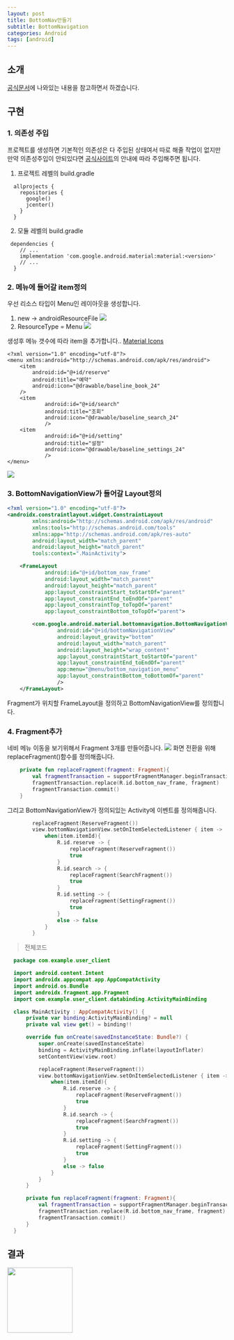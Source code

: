```yaml
---
layout: post 
title: BottomNav만들기
subtitle: BottomNavigation
categories: Android
tags: [android]
---
```

## 소개
[공식문서](https://material.io/components/bottom-navigation)에 나와있는 내용을 참고하면서 하겠습니다.
## 구현
### 1. 의존성 주입
프로젝트를 생성하면 기본적인 의존성은 다 주입된 상태여서 따로 해줄 작업이 없지만 만약 의존성주입이 안되있다면 [공식사이트](https://github.com/material-components/material-components-android/blob/master/docs/getting-started.md)의 안내에 따라 주입해주면 됩니다.

1. 프로젝트 레벨의 build.gradle
```
  allprojects {
    repositories {
      google()
      jcenter()
    }
  }
```
2. 모듈 레벨의 build.gradle
```
 dependencies {
    // ...
    implementation 'com.google.android.material:material:<version>'
    // ...
  }
```
### 2. 메뉴에 들어갈 item정의
우선 리소스 타입이 Menu인 레이아웃을 생성합니다.
1. new -> androidResourceFile
   ![](https://images.velog.io/images/appletorch/post/f5192e9d-33fd-406a-b87d-0fcdeae023f5/image.png)
2. ResourceType = Menu
   ![](https://images.velog.io/images/appletorch/post/9ad8a697-cac5-4481-86f0-493dff7b83c9/image.png)

생성후 메뉴 갯수에 따라 item을 추가합니다..
[Material Icons](https://fonts.google.com/icons?selected=Material+Icons)
```
<?xml version="1.0" encoding="utf-8"?>
<menu xmlns:android="http://schemas.android.com/apk/res/android">
    <item
        android:id="@+id/reserve"
        android:title="예약"
        android:icon="@drawable/baseline_book_24"
    />
    <item
            android:id="@+id/search"
            android:title="조회"
            android:icon="@drawable/baseline_search_24"
            />
    <item
            android:id="@+id/setting"
            android:title="설정"
            android:icon="@drawable/baseline_settings_24"
            />
</menu>
```
![](https://images.velog.io/images/appletorch/post/39bebe93-6deb-4382-846f-a38cc60d395d/image.png)

### 3. BottomNavigationView가 들어갈 Layout정의
```xml
<?xml version="1.0" encoding="utf-8"?>
<androidx.constraintlayout.widget.ConstraintLayout
        xmlns:android="http://schemas.android.com/apk/res/android"
        xmlns:tools="http://schemas.android.com/tools"
        xmlns:app="http://schemas.android.com/apk/res-auto"
        android:layout_width="match_parent"
        android:layout_height="match_parent"
        tools:context=".MainActivity">

    <FrameLayout
            android:id="@+id/bottom_nav_frame"
            android:layout_width="match_parent"
            android:layout_height="match_parent"
            app:layout_constraintStart_toStartOf="parent"
            app:layout_constraintEnd_toEndOf="parent"
            app:layout_constraintTop_toTopOf="parent"
            app:layout_constraintBottom_toTopOf="parent">

        <com.google.android.material.bottomnavigation.BottomNavigationView
                android:id="@+id/bottomNavigationView"
                android:layout_gravity="bottom"
                android:layout_width="match_parent"
                android:layout_height="wrap_content"
                app:layout_constraintStart_toStartOf="parent"
                app:layout_constraintEnd_toEndOf="parent"
                app:menu="@menu/bottom_navigation_menu"
                app:layout_constraintBottom_toBottomOf="parent"
                />
    </FrameLayout>
```
Fragment가 위치할 FrameLayout을 정의하고 BottomNavigationView를 정의합니다.

### 4. Fragment추가
네비 메뉴 이동을 보기위해서 Fragment 3개를 만들어줍니다.
![](https://images.velog.io/images/appletorch/post/abf6cdd5-3cb9-4cf7-bb62-814e88945bae/image.png)
화면 전환을 위해 replaceFragment()함수를 정의해줍니다.
```kotlin
    private fun replaceFragment(fragment: Fragment){
        val fragmentTransaction = supportFragmentManager.beginTransaction()
        fragmentTransaction.replace(R.id.bottom_nav_frame, fragment)
        fragmentTransaction.commit()
    }
```
그리고 BottomNavigationView가 정의되있는 Activity에 이벤트를 정의해줍니다.
```kotlin
        replaceFragment(ReserveFragment())
        view.bottomNavigationView.setOnItemSelectedListener { item ->
            when(item.itemId){
                R.id.reserve -> {
                    replaceFragment(ReserveFragment())
                    true
                }
                R.id.search -> {
                    replaceFragment(SearchFragment())
                    true
                }
                R.id.setting -> {
                    replaceFragment(SettingFragment())
                    true
                }
                else -> false
            }
        }
```
>전체코드

```kotlin
  package com.example.user_client

  import android.content.Intent
  import androidx.appcompat.app.AppCompatActivity
  import android.os.Bundle
  import androidx.fragment.app.Fragment
  import com.example.user_client.databinding.ActivityMainBinding

  class MainActivity : AppCompatActivity() {
      private var binding:ActivityMainBinding? = null
      private val view get() = binding!!

      override fun onCreate(savedInstanceState: Bundle?) {
          super.onCreate(savedInstanceState)
          binding = ActivityMainBinding.inflate(layoutInflater)
          setContentView(view.root)

          replaceFragment(ReserveFragment())
          view.bottomNavigationView.setOnItemSelectedListener { item ->
              when(item.itemId){
                  R.id.reserve -> {
                      replaceFragment(ReserveFragment())
                      true
                  }
                  R.id.search -> {
                      replaceFragment(SearchFragment())
                      true
                  }
                  R.id.setting -> {
                      replaceFragment(SettingFragment())
                      true
                  }
                  else -> false
              }
          }
      }

      private fun replaceFragment(fragment: Fragment){
          val fragmentTransaction = supportFragmentManager.beginTransaction()
          fragmentTransaction.replace(R.id.bottom_nav_frame, fragment)
          fragmentTransaction.commit()
      }
  }
```

## 결과
<image src=https://images.velog.io/images/appletorch/post/8c7b0456-ff4d-4ca2-8143-c5eaf20adfe0/KakaoTalk_20211007_110534732.gif align=center width=150>
